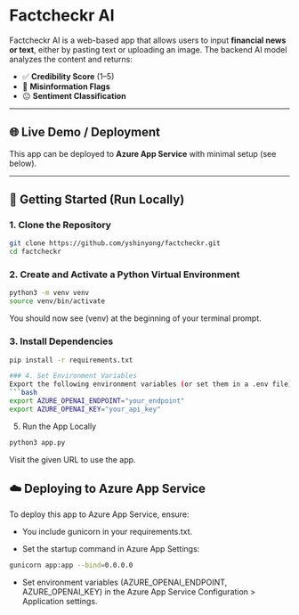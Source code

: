 # Factcheckr AI

Factcheckr AI is a web-based app that allows users to input **financial news or text**, either by pasting text or uploading an image. The backend AI model analyzes the content and returns:

- ✅ **Credibility Score** (1–5)
- 🚨 **Misinformation Flags**
- 😐 **Sentiment Classification**

---

## 🌐 Live Demo / Deployment

This app can be deployed to **Azure App Service** with minimal setup (see below).

---

## 🚀 Getting Started (Run Locally)

### 1. Clone the Repository

```bash
git clone https://github.com/yshinyong/factcheckr.git
cd factcheckr
```

### 2. Create and Activate a Python Virtual Environment

```bash
python3 -m venv venv
source venv/bin/activate
```
You should now see (venv) at the beginning of your terminal prompt.

### 3. Install Dependencies
```bash
pip install -r requirements.txt

### 4. Set Environment Variables
Export the following environment variables (or set them in a .env file):
```bash
export AZURE_OPENAI_ENDPOINT="your_endpoint"
export AZURE_OPENAI_KEY="your_api_key"
```

5. Run the App Locally
```bash
python3 app.py
```
Visit the given URL to use the app.

## ☁️ Deploying to Azure App Service
To deploy this app to Azure App Service, ensure:

- You include gunicorn in your requirements.txt.

- Set the startup command in Azure App Settings:
```bash
gunicorn app:app --bind=0.0.0.0
````

- Set environment variables (AZURE_OPENAI_ENDPOINT, AZURE_OPENAI_KEY) in the Azure App Service Configuration > Application settings.